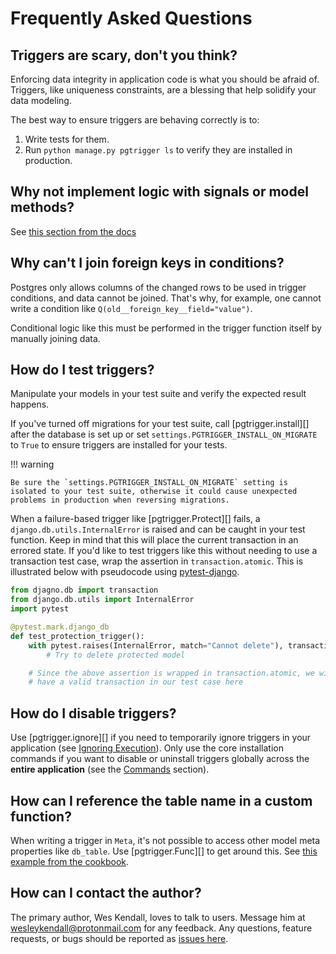 # Frequently Asked Questions

## Triggers are scary, don't you think?

Enforcing data integrity in application code is what you should be afraid of. Triggers, like uniqueness constraints, are a blessing that help solidify your data modeling.

The best way to ensure triggers are behaving correctly is to:

1. Write tests for them.
2. Run `python manage.py pgtrigger ls` to verify they are installed in production.

## Why not implement logic with signals or model methods?

See [this section from the docs](basics.md#advantages_of_triggers)

## Why can't I join foreign keys in conditions?

Postgres only allows columns of the changed rows to be used in trigger conditions, and data cannot be joined. That's why, for example, one cannot write a condition like `Q(old__foreign_key__field="value")`.

Conditional logic like this must be performed in the trigger function itself by manually joining data.

## How do I test triggers?

Manipulate your models in your test suite and verify the expected result happens.

If you've turned off migrations for your test suite, call [pgtrigger.install][] after the database is set up or set `settings.PGTRIGGER_INSTALL_ON_MIGRATE` to `True` to ensure triggers are installed for your tests.

!!! warning

    Be sure the `settings.PGTRIGGER_INSTALL_ON_MIGRATE` setting is isolated to your test suite, otherwise it could cause unexpected problems in production when reversing migrations.

When a failure-based trigger like [pgtrigger.Protect][] fails, a `django.db.utils.InternalError` is raised and can be caught in your test function. Keep in mind that this will place the current transaction in an errored state. If you'd like to test triggers like this without needing to use a transaction test case, wrap the assertion in `transaction.atomic`. This is illustrated below with pseudocode using [pytest-django](https://pytest-django.readthedocs.io/en/latest/).

```python
from djagno.db import transaction
from django.db.utils import InternalError
import pytest

@pytest.mark.django_db
def test_protection_trigger():
    with pytest.raises(InternalError, match="Cannot delete"), transaction.atomic():
        # Try to delete protected model

    # Since the above assertion is wrapped in transaction.atomic, we will still
    # have a valid transaction in our test case here
```

## How do I disable triggers?

Use [pgtrigger.ignore][] if you need to temporarily ignore triggers in your application (see [Ignoring Execution](ignoring_triggers.md)). Only use the core installation commands if you want to disable or uninstall triggers globally across the **entire application** (see the [Commands](commands.md) section).

## How can I reference the table name in a custom function?

When writing a trigger in `Meta`, it's not possible to access other model meta properties like `db_table`. Use [pgtrigger.Func][] to get around this. See [this example from the cookbook](cookbook.md#func_model_properties).

## How can I contact the author?

The primary author, Wes Kendall, loves to talk to users. Message him at [wesleykendall@protonmail.com](mailto:wesleykendall@protonmail.com) for any feedback. Any questions, feature requests, or bugs should be reported as [issues here](https://github.com/Opus10/django-pgtrigger/issues).
